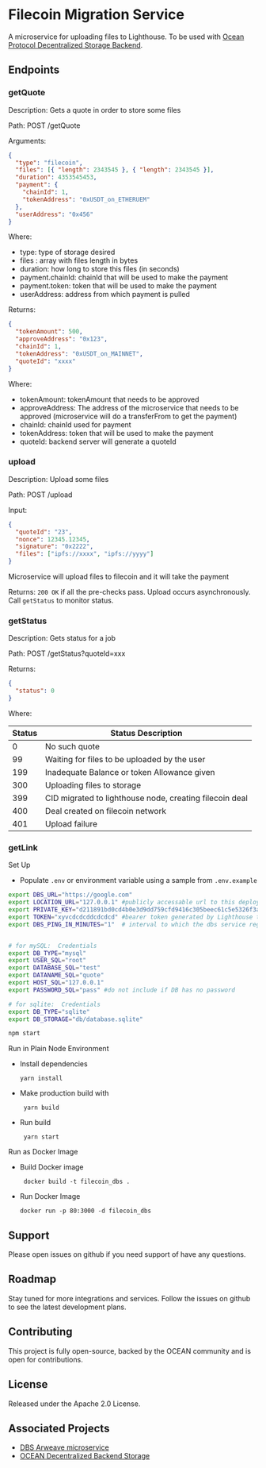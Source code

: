# Filecoin Migration Service

A microservice for uploading files to Lighthouse. To be used with
[Ocean Protocol Decentralized Storage Backend](https://github.com/oceanprotocol/decentralized_storage_backend).

## Endpoints

### getQuote

Description: Gets a quote in order to store some files

Path: POST /getQuote

Arguments:

```json
{
  "type": "filecoin",
  "files": [{ "length": 2343545 }, { "length": 2343545 }],
  "duration": 4353545453,
  "payment": {
    "chainId": 1,
    "tokenAddress": "0xUSDT_on_ETHERUEM"
  },
  "userAddress": "0x456"
}
```

Where:

- type: type of storage desired
- files : array with files length in bytes
- duration: how long to store this files (in seconds)
- payment.chainId: chainId that will be used to make the payment
- payment.token: token that will be used to make the payment
- userAddress: address from which payment is pulled

Returns:

```json
{
  "tokenAmount": 500,
  "approveAddress": "0x123",
  "chainId": 1,
  "tokenAddress": "0xUSDT_on_MAINNET",
  "quoteId": "xxxx"
}
```

Where:

- tokenAmount: tokenAmount that needs to be approved
- approveAddress: The address of the microservice that needs to be approved (microservice will do a transferFrom to get the payment)
- chainId: chainId used for payment
- tokenAddress: token that will be used to make the payment
- quoteId: backend server will generate a quoteId

### upload

Description: Upload some files

Path: POST /upload

Input:

```json
{
  "quoteId": "23",
  "nonce": 12345.12345,
  "signature": "0x2222",
  "files": ["ipfs://xxxx", "ipfs://yyyy"]
}
```

Microservice will upload files to filecoin and it will take the payment

Returns: `200 OK` if all the pre-checks pass. Upload occurs asynchronously.
Call `getStatus` to monitor status.

### getStatus

Description: Gets status for a job

Path: POST /getStatus?quoteId=xxx

Returns:

```json
{
  "status": 0
}
```

Where:

| Status | Status Description                                      |
| ------ | ------------------------------------------------------- |
| 0      | No such quote                                           |
| 99     | Waiting for files to be uploaded by the user            |
| 199    | Inadequate Balance or token Allowance given             |
| 300    | Uploading files to storage                              |
| 399    | CID migrated to lighthouse node, creating filecoin deal |
| 400    | Deal created on filecoin network                        |
| 401    | Upload failure                                          |

### getLink

Set Up

- Populate `.env` or environment variable using a sample from `.env.example`

```bash
export DBS_URL="https://google.com"
export LOCATION_URL="127.0.0.1" #publicly accessable url to this deployed instance or server
export PRIVATE_KEY="d211891bd0cd4b0e3d9dd759cfd9416c305beec61c5e5326f3a533a49de6e607" #privateKey of Approved vendor's Address
export TOKEN="xyvcdcdcddcdcdcd" #bearer token generated by Lighthouse to vendor
export DBS_PING_IN_MINUTES="1"  # interval to which the dbs service registers


# for mySQL:  Credentials
export DB_TYPE="mysql"
export USER_SQL="root"
export DATABASE_SQL="test"
export DATANAME_SQL="quote"
export HOST_SQL="127.0.0.1"
export PASSWORD_SQL="pass" #do not include if DB has no password

# for sqlite:  Credentials
export DB_TYPE="sqlite"
export DB_STORAGE="db/database.sqlite"

npm start
```

Run in Plain Node Environment

- Install dependencies

  `yarn install`

- Make production build with

  ` yarn build`

- Run build

  ` yarn start`

Run as Docker Image

- Build Docker image

  ` docker build -t filecoin_dbs .`

- Run Docker Image

  `docker run -p 80:3000 -d filecoin_dbs`


## Support

Please open issues on github if you need support of have any questions.

## Roadmap

Stay tuned for more integrations and services. Follow the issues on github to see the latest development plans.  


## Contributing

This project is fully open-source, backed by the OCEAN community and is open for contributions.

## License

Released under the Apache 2.0 License.

## Associated Projects

- [DBS Arweave microservice](https://github.com/oceanprotocol/dbs_arweave)
- [OCEAN Decentralized Backend Storage](https://github.com/oceanprotocol/decentralized_storage_backend)